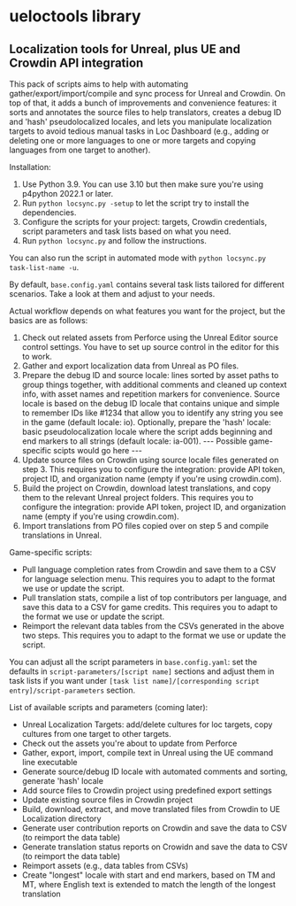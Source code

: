 # ueloctools library
## Localization tools for Unreal, plus UE and Crowdin API integration

This pack of scripts aims to help with automating gather/export/import/compile and sync process for Unreal and Crowdin. On top of that, it adds a bunch of improvements and convenience features: it sorts and annotates the source files to help translators, creates a debug ID and 'hash' pseudolocalized locales, and lets you manipulate localization targets to avoid tedious manual tasks in Loc Dashboard (e.g., adding or deleting one or more languages to one or more targets and copying languages from one target to another).

Installation:
1. Use Python 3.9. You can use 3.10 but then make sure you're using p4python 2022.1 or later.
2. Run `python locsync.py -setup` to let the script try to install the dependencies.
3. Configure the scripts for your project: targets, Crowdin credentials, script parameters and task lists based on what you need.
4. Run `python locsync.py` and follow the instructions.

You can also run the script in automated mode with `python locsync.py task-list-name -u`.

By default, `base.config.yaml` contains several task lists tailored for different scenarios. Take a look at them and adjust to your needs.

Actual workflow depends on what features you want for the project, but the basics are as follows:
1. Check out related assets from Perforce using the Unreal Editor source control settings. You have to set up source control in the editor for this to work.
2. Gather and export localization data from Unreal as PO files.
3. Prepare the debug ID and source locale: lines sorted by asset paths to group things together, with additional comments and cleaned up context info, with asset names and repetition markers for convenience. Source locale is based on the debug ID locale that contains unique and simple to remember IDs like #1234 that allow you to identify any string you see in the game (default locale: io). Optionally, prepare the 'hash' locale: basic pseudolocalization locale where the script adds beginning and end markers to all strings (default locale: ia-001).
--- Possible game-specific scipts would go here ---
4. Update source files on Crowdin using source locale files generated on step 3. This requires you to configure the integration: provide API token, project ID, and organization name (empty if you're using crowdin.com).
5. Build the project on Crowdin, download latest translations, and copy them to the relevant Unreal project folders. This requires you to configure the integration: provide API token, project ID, and organization name (empty if you're using crowdin.com).
6. Import translations from PO files copied over on step 5 and compile translations in Unreal.

Game-specific scripts:
- Pull language completion rates from Crowdin and save them to a CSV for language selection menu. This requires you to adapt to the format we use or update the script.
- Pull translation stats, compile a list of top contributors per language, and save this data to a CSV for game credits. This requires you to adapt to the format we use or update the script.
- Reimport the relevant data tables from the CSVs generated in the above two steps. This requires you to adapt to the format we use or update the script.

You can adjust all the script parameters in `base.config.yaml`: set the defaults in `script-parameters/[script name]` sections and adjust them in task lists if you want under `[task list name]/[corresponding script entry]/script-parameters` section.

List of available scripts and parameters (coming later):

- Unreal Localization Targets: add/delete cultures for loc targets, copy cultures from one target to other targets.
- Check out the assets you're about to update from Perforce
- Gather, export, import, compile text in Unreal using the UE command line executable
- Generate source/debug ID locale with automated comments and sorting, generate 'hash' locale
- Add source files to Crowdin project using predefined export settings
- Update existing source files in Crowdin project
- Build, download, extract, and move translated files from Crowdin to UE Localization directory
- Generate user contribution reports on Crowdin and save the data to CSV (to reimport the data table)
- Generate translation status reports on Crowidn and save the data to CSV (to reimport the data table)
- Reimport assets (e.g., data tables from CSVs)
- Create "longest" locale with start and end markers, based on TM and MT, where English text is extended to match the length of the longest translation
